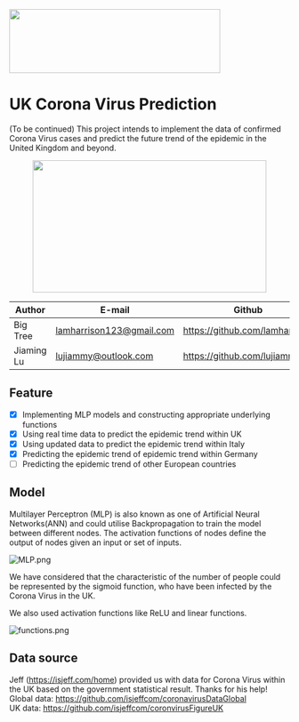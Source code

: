 <div align=left><img width="379" height="114.9" src="https://i.ibb.co/fkQvQfM/logo-prediction.png"/></div>

UK Corona Virus Prediction
===========================
(To be continued) This project intends to implement the data of confirmed Corona Virus cases and predict the future trend of the epidemic in the United Kingdom and beyond.

<div align=center><img width="420" height="238" src="https://cdn.cnn.com/cnnnext/dam/assets/200130165125-corona-virus-cdc-image-super-tease.jpg"/></div>

|Author|E-mail|Github
|----|---|---
|Big Tree|lamharrison123@gmail.com|https://github.com/lamharrison
|Jiaming Lu|lujiammy@outlook.com|https://github.com/lujiammy

## Feature
- [x] Implementing MLP models and constructing appropriate underlying functions
- [x] Using real time data to predict the epidemic trend within UK
- [x] Using updated data to predict the epidemic trend within Italy
- [x] Predicting the epidemic trend of epidemic trend within Germany
- [ ] Predicting the epidemic trend of other European countries

## Model
Multilayer Perceptron (MLP) is also known as one of Artificial Neural Networks(ANN) and could utilise Backpropagation to train the model between different nodes. The activation functions of nodes define the output of nodes given an input or set of inputs.

![MLP.png](https://miro.medium.com/max/3446/1*-IPQlOd46dlsutIbUq1Zcw.png)

We have considered that the characteristic of the number of people could be represented by the sigmoid function, who have been infected by the Corona Virus in the UK.

We also used activation functions like ReLU and linear functions.

![functions.png](https://miro.medium.com/max/1452/1*XxxiA0jJvPrHEJHD4z893g.png)

## Data source
Jeff (https://isjeff.com/home) provided us with data for Corona Virus within the UK based on the government statistical result. Thanks for his help!    
Global data: https://github.com/isjeffcom/coronavirusDataGlobal    
UK data: https://github.com/isjeffcom/coronvirusFigureUK
